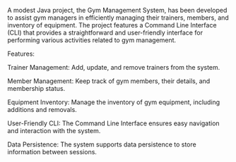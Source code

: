A modest Java project, the Gym Management System, has been developed to assist gym managers in efficiently managing their trainers, members, and inventory of equipment. The project features a Command Line Interface (CLI) that provides a straightforward and user-friendly interface for performing various activities related to gym management.

Features:

Trainer Management: Add, update, and remove trainers from the system.

Member Management: Keep track of gym members, their details, and membership status.

Equipment Inventory: Manage the inventory of gym equipment, including additions and removals.

User-Friendly CLI: The Command Line Interface ensures easy navigation and interaction with the system.

Data Persistence: The system supports data persistence to store information between sessions.
